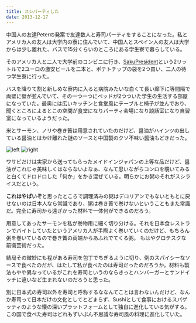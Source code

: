 ```yaml
---
title: スシパーティした
date: 2013-12-17
---
```


中国人の友達Peterの発案で友達数人と寿司パーティをすることになった。私とアメリカ人の友人は大学内の寮に住んでいて、中国人とスペイン人の友人は大学からは少し離れた、バスで15分くらいのところにある学生寮で暮らしている。

そのアメリカ人と二人で大学前のコンビニに行き、[SakuPresident](http://www.saku.ee/eng/beverages/beer/226/presidendi-8)という2リットルで2ユーロの激安ビールを二本と、ポテトチップの袋を2つ買い、二人の待つ学生寮に行った。

バスを降りて割と新しめな寮内に入ると病院みたいな白くて長い廊下に等間隔で両壁に壁が並んでいて、その一つ一つにベッドが2つついた学生の生活する部屋になっていた。最奥には広いキッチンと食堂風にテーブルと椅子が並んでおり、聞くところによるとこの空間が食堂になりパーティ会場になり談話室になり自習室になっているようだった。

米とサーモン、ノリや巻き簀は用意されていたのだけど、醤油がハインツの出している醤油とはかけ離れた謎のソースと中国製のクソ不味い醤油もどきだった。

![left](https://31.media.tumblr.com/13a9d6351e3dbb57b9182d700518f175/tumblr_inline_mxx13g0WTv1rxjmzd.gif "ゲロまず")
![right](https://31.media.tumblr.com/492d0f8b9a4bf24b5de4f2ca511bfb19/tumblr_inline_mxx1orqtI21rxjmzd.png "トロっとしてる")

ワサビだけは実家から送ってもらったメイドインジャパンの上等な品だけど、醤油がこれじゃ美味しくはならないよなぁ、なんて思いながらコンロを覗いてみると白くてドロドロした「何か」をかき混ぜている。明らかにお粥のそれがスシライスだという。

**これはやばいぞ**と思ったところで調理済みの粥はデロリアンでもないともとに戻せないのは日本人なら常識であり、粥は巻き簀で巻けないということもまた常識だ。完全に寿司から遠ざかった材料で一体何ができるのだろう。

用意してあったサーモンを私が巻物用に細く切り分ける。それを日本食レストランでバイトしていたというアメリカ人が手際よく巻いていくのだけど、もちろん粥を巻いているので巻き簀の両端からあふれでてくる粥。
もはやグロテスクな前衛芸術だった。

結局その微妙にも程がある寿司を包丁でちぎるように切り、例のスパイシーなソースで食べたのだが、はたして私が食べたのは寿司だったのだろうか。材料も製法もやや異なっているがこれを寿司というのならきっとハンバーガーとサンドイッチに違いなど生まれないのだろうと思った。

別に日本式の寿司以外を寿司と呼称するななんてことは言わないんだけど、なんか寿司って日本だけの文化としてとどまらず、Sushiとして食事におけるスパゲッティのような懐の深いプラットフォームとして独自に進化している気がする。この国で食べた寿司はどれもずいぶん不思議な寿司風の料理に進化していた。
